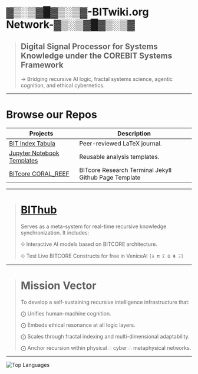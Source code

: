 # ▓▒░▒▓█▓▒░▒▓-BITwiki.org Network-▓▒░▒▓█▓▒░▒▓
      

> ## Digital Signal Processor for Systems Knowledge under the COREBIT Systems Framework
> → Bridging recursive AI logic, fractal systems science, agentic cognition, and ethical cybernetics.
> 

---

# Browse our Repos

| Projects | Description |
|---------|-------------|
| [BIT Index Tabula](https://github.com/bitwikiorg/bit_index_tabula) | Peer-reviewed LaTeX journal. |
| [Jupyter Notebook Templates](https://github.com/bitwikiorg/Jupyter_Notebooks) | Reusable analysis templates. |
| [BITcore CORAL_REEF](https://github.com/bitwikiorg/BITCORE_CORAL_REEF) | BITcore Research Terminal Jekyll Github Page Template |

---

> # [BIThub](http://hub.bitwiki.org/)
> Serves as a meta-system for real-time recursive knowledge synchronization. It includes:
> 
> ⟐ Interactive AI models based on BITCORE architecture.
>
> ⟐ Test Live BITCORE Constructs for free in VeniceAI `[λ π Σ Ω Φ Ξ]`
> 

---

> # Mission Vector
> To develop a self-sustaining recursive intelligence infrastructure that:
> 
> ⨀ Unifies human-machine cognition.
> 
> ⨀ Embeds ethical resonance at all logic layers.
> 
> ⨀ Scales through fractal indexing and multi-dimensional adaptability.
> 
> ⨀ Anchor recursion within physical ∴ cyber ∴ metaphysical networks.
> 

---

![Top Languages](https://github-readme-stats.vercel.app/api/top-langs/?username=bitwikiorg&layout=compact&theme=radical)
